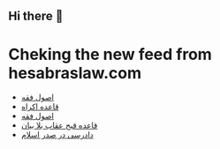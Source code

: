 ## Hi there 👋


# Cheking the new feed from hesabraslaw.com
<!-- BLOG-POST-LIST:START -->
- [اصول فقه](https://hesabraslaw.com/blog/%D8%A7%D8%B5%D9%88%D9%84-%D9%81%D9%82%D9%87/)
- [قاعده اکراه](https://hesabraslaw.com/blog/%D9%82%D8%A7%D8%B9%D8%AF%D9%87-%D8%A7%DA%A9%D8%B1%D8%A7%D9%87/)
- [اصول فقه](https://hesabraslaw.com/blog/%D8%A7%D8%B5%D9%88%D9%84-%D9%81%D9%82%D9%87/)
- [قاعده قبح عقاب بلا بیان](https://hesabraslaw.com/blog/%D9%82%D8%A7%D8%B9%D8%AF%D9%87-%D9%82%D8%A8%D8%AD-%D8%B9%D9%82%D8%A7%D8%A8-%D8%A8%D9%84%D8%A7-%D8%A8%DB%8C%D8%A7%D9%86/)
- [دادرسی در  صدر اسلام](https://hesabraslaw.com/blog/%D8%AF%D8%A7%D8%AF%D8%B1%D8%B3%DB%8C-%D8%AF%D8%B1-%D8%B5%D8%AF%D8%B1-%D8%A7%D8%B3%D9%84%D8%A7%D9%85/)
<!-- BLOG-POST-LIST:END -->

<!--
**hessabras/hessabras** is a ✨ _special_ ✨ repository because its `README.md` (this file) appears on your GitHub profile.

Here are some ideas to get you started:

- 🔭 I’m currently working on ...
- 🌱 I’m currently learning ...
- 👯 I’m looking to collaborate on ...
- 🤔 I’m looking for help with ...
- 💬 Ask me about ...
- 📫 How to reach me: ...
- 😄 Pronouns: ...
- ⚡ Fun fact: ...
-->
